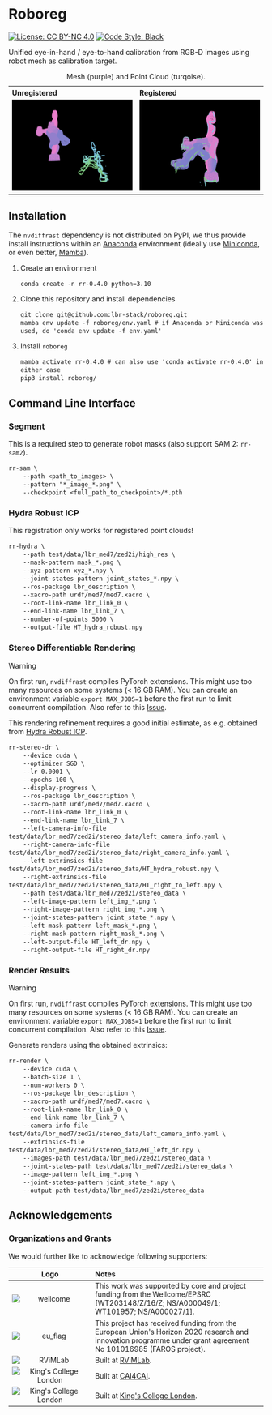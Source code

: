 # Roboreg
[![License: CC BY-NC 4.0](https://licensebuttons.net/l/by-nc/4.0/80x15.png)](https://github.com/lbr-stack/roboreg?tab=License-1-ov-file#readme)
[![Code Style: Black](https://img.shields.io/badge/code%20style-black-000000.svg)](https://github.com/psf/black)

Unified eye-in-hand / eye-to-hand calibration from RGB-D images using robot mesh as calibration target.

<body>
    <table>
    <caption>Mesh (purple) and Point Cloud (turqoise).</caption>
        <tr>
            <th align="left" width="50%">Unregistered</th>
            <th align="left" width="50%">Registered</th>
        </tr>
        <tr>
            <td align="center"><img src="doc/img//hydra_robust_icp_unregistered.png" alt="Unregistered Mesh and Point Cloud"></td>
            <td align="center"><img src="doc/img//hydra_robust_icp_registered.png" alt="Registered Mesh and Point Cloud"></td>
        </tr>
    </table>
</body>

## Installation
The `nvdiffrast` dependency is not distributed on PyPI, we thus provide install instructions within an [Anaconda](https://www.anaconda.com/) environment (ideally use [Miniconda](https://docs.anaconda.com/miniconda/), or even better, [Mamba](https://mamba.readthedocs.io/en/latest/installation/mamba-installation.html)).

1. Create an environment

    ```shell
    conda create -n rr-0.4.0 python=3.10
    ```

2. Clone this repository and install dependencies

    ```shell
    git clone git@github.com:lbr-stack/roboreg.git
    mamba env update -f roboreg/env.yaml # if Anaconda or Miniconda was used, do 'conda env update -f env.yaml'
    ```

3. Install `roboreg`

    ```shell
    mamba activate rr-0.4.0 # can also use 'conda activate rr-0.4.0' in either case
    pip3 install roboreg/
    ```

## Command Line Interface
### Segment
This is a required step to generate robot masks (also support SAM 2: `rr-sam2`).

```shell
rr-sam \
    --path <path_to_images> \
    --pattern "*_image_*.png" \
    --checkpoint <full_path_to_checkpoint>/*.pth
```

### Hydra Robust ICP
This registration only works for registered point clouds!

```shell
rr-hydra \
    --path test/data/lbr_med7/zed2i/high_res \
    --mask-pattern mask_*.png \
    --xyz-pattern xyz_*.npy \
    --joint-states-pattern joint_states_*.npy \
    --ros-package lbr_description \
    --xacro-path urdf/med7/med7.xacro \
    --root-link-name lbr_link_0 \
    --end-link-name lbr_link_7 \
    --number-of-points 5000 \
    --output-file HT_hydra_robust.npy
```

### Stereo Differentiable Rendering
> [!WARNING]
> On first run, `nvdiffrast` compiles PyTorch extensions. This might use too many resources on some systems (< 16 GB RAM). 
> You can create an environment variable `export MAX_JOBS=1` before the first run to limit concurrent compilation.
> Also refer to this [Issue](https://github.com/NVlabs/nvdiffrast/issues/201).

This rendering refinement requires a good initial estimate, as e.g. obtained from [Hydra Robust ICP](#hydra-robust-icp).

```shell
rr-stereo-dr \
    --device cuda \
    --optimizer SGD \
    --lr 0.0001 \
    --epochs 100 \
    --display-progress \
    --ros-package lbr_description \
    --xacro-path urdf/med7/med7.xacro \
    --root-link-name lbr_link_0 \
    --end-link-name lbr_link_7 \
    --left-camera-info-file test/data/lbr_med7/zed2i/stereo_data/left_camera_info.yaml \
    --right-camera-info-file test/data/lbr_med7/zed2i/stereo_data/right_camera_info.yaml \
    --left-extrinsics-file test/data/lbr_med7/zed2i/stereo_data/HT_hydra_robust.npy \
    --right-extrinsics-file test/data/lbr_med7/zed2i/stereo_data/HT_right_to_left.npy \
    --path test/data/lbr_med7/zed2i/stereo_data \
    --left-image-pattern left_img_*.png \
    --right-image-pattern right_img_*.png \
    --joint-states-pattern joint_state_*.npy \
    --left-mask-pattern left_mask_*.png \
    --right-mask-pattern right_mask_*.png \
    --left-output-file HT_left_dr.npy \
    --right-output-file HT_right_dr.npy
```

### Render Results
> [!WARNING]
> On first run, `nvdiffrast` compiles PyTorch extensions. This might use too many resources on some systems (< 16 GB RAM). 
> You can create an environment variable `export MAX_JOBS=1` before the first run to limit concurrent compilation.
> Also refer to this [Issue](https://github.com/NVlabs/nvdiffrast/issues/201).

Generate renders using the obtained extrinsics:

```shell
rr-render \
    --device cuda \
    --batch-size 1 \
    --num-workers 0 \
    --ros-package lbr_description \
    --xacro-path urdf/med7/med7.xacro \
    --root-link-name lbr_link_0 \
    --end-link-name lbr_link_7 \
    --camera-info-file test/data/lbr_med7/zed2i/stereo_data/left_camera_info.yaml \
    --extrinsics-file test/data/lbr_med7/zed2i/stereo_data/HT_left_dr.npy \
    --images-path test/data/lbr_med7/zed2i/stereo_data \
    --joint-states-path test/data/lbr_med7/zed2i/stereo_data \
    --image-pattern left_img_*.png \
    --joint-states-pattern joint_state_*.npy \
    --output-path test/data/lbr_med7/zed2i/stereo_data
```

## Acknowledgements
### Organizations and Grants
We would further like to acknowledge following supporters:

| Logo | Notes |
|:--:|:---|
| <img src="https://medicalengineering.org.uk/wp-content/themes/aalto-child/_assets/images/medicalengineering-logo.svg" alt="wellcome" width="150" align="left">  | This work was supported by core and project funding from the Wellcome/EPSRC [WT203148/Z/16/Z; NS/A000049/1; WT101957; NS/A000027/1]. |
| <img src="https://upload.wikimedia.org/wikipedia/commons/thumb/b/b7/Flag_of_Europe.svg/1920px-Flag_of_Europe.svg.png" alt="eu_flag" width="150" align="left"> | This project has received funding from the European Union's Horizon 2020 research and innovation programme under grant agreement No 101016985 (FAROS project). |
| <img src="https://rvim.online/author/avatar_hu8970a6942005977dc117387facf47a75_62303_270x270_fill_lanczos_center_2.png" alt="RViMLab" width="150" align="left"> | Built at [RViMLab](https://rvim.online/). |
| <img src="https://avatars.githubusercontent.com/u/75276868?s=200&v=4" alt="King's College London" width="150" align="left"> | Built at [CAI4CAI](https://cai4cai.ml/). |
| <img src="https://upload.wikimedia.org/wikipedia/commons/1/14/King%27s_College_London_logo.svg" alt="King's College London" width="150" align="left"> | Built at [King's College London](https://www.kcl.ac.uk/). |
